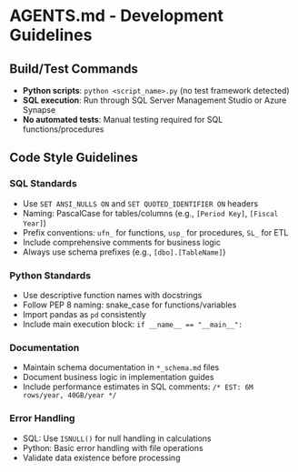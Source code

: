 # AGENTS.md - Development Guidelines

## Build/Test Commands
- **Python scripts**: `python <script_name>.py` (no test framework detected)
- **SQL execution**: Run through SQL Server Management Studio or Azure Synapse
- **No automated tests**: Manual testing required for SQL functions/procedures

## Code Style Guidelines

### SQL Standards
- Use `SET ANSI_NULLS ON` and `SET QUOTED_IDENTIFIER ON` headers
- Naming: PascalCase for tables/columns (e.g., `[Period Key]`, `[Fiscal Year]`)
- Prefix conventions: `ufn_` for functions, `usp_` for procedures, `SL_` for ETL
- Include comprehensive comments for business logic
- Always use schema prefixes (e.g., `[dbo].[TableName]`)

### Python Standards  
- Use descriptive function names with docstrings
- Follow PEP 8 naming: snake_case for functions/variables
- Import pandas as `pd` consistently
- Include main execution block: `if __name__ == "__main__":`

### Documentation
- Maintain schema documentation in `*_schema.md` files
- Document business logic in implementation guides
- Include performance estimates in SQL comments: `/* EST: 6M rows/year, 40GB/year */`

### Error Handling
- SQL: Use `ISNULL()` for null handling in calculations
- Python: Basic error handling with file operations
- Validate data existence before processing